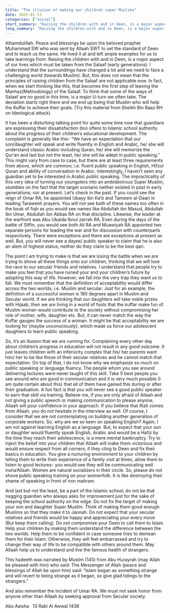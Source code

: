 ```yaml
---
title: "The illusion of making our children super Muslims"
date: 2025-01-13
categories: ["social"]
short_summary: "Raising the children with and in Deen, is a major aspect of our lives"
long_summary: "Raising the children with and in Deen, is a major aspect of our lives which must be taken from the Salaaf (early generations). I understand that the surroundings have changed a lot and we need to face a challenging world (towards Muslim)."
---
```


Alhamdulillah. Peace and blessings be upon the beloved prophet Muhammad SW who was sent by Allaah SWT to set the standard of Deen and to teach us the same. He lived it at and left ample examples for us to take learnings from. Raising the children with and in Deen, is a major aspect of our lives which must be taken from the Salaaf (early generations). I understand that the surroundings have changed a lot and we need to face a challenging world (towards Muslim). But, this does not mean that the principles of raising children from the Salaaf are not applicable now. In fact, when we start thinking like this, that becomes the first step of leaving the Manhaz(Methodology) of the Salaaf. To think that some of the ways of Salaaf are no good in this time, is a major U-turn we often take. The deviation starts right there and we end up being that Muslim who will help the Kuffar to achieve their goals. (Try this material from Sheikh Bin Baaz RH on Ideological attack)

It has been a disturbing talking point for quite some time now that guardians are expressing their dissatisfaction (too often) to Islamic school authority about the progress of their children’s educational development. The complaint is generally like this- “We have an expectation that our son/daughter will speak and write fluently in English and Arabic, he/ she will understand classic Arabic including Quran, he/ she will memorize the Qur’an and last but not the least, he/ she will be adept in public speaking.” This might vary from case to case, but there are at least three requirements from above, which are common; i.e. fluent public speaking in English, Hifzul Quran and ability of conversation in Arabic. Interestingly, I haven’t seen any guardian yet to be interested in Arabic public speaking. The impracticality of this very idea of turning our youngsters into an ambidextrous Super Muslim, stumbles on the fact that the target scenario neither existed in past in early generations; nor at present. Let’s check in the past. If you could see the reign of Omar RA, he appointed Ubayy ibn Ka’b and Tameem al-Daari in leading Taraweeh prayers. You will not see both of these names too often in the book of fiqh as you would see names like Abdullah ibn Masud, Abdullah ibn Umar, Abdullah ibn Abbas RA on that discipline. Likewise, the leader at the warfront was Abu Ubaida Ibnul zarrah RA. Even during the days of the battle of Siffin, you would see both Ali RA and Muawiyah RA appointed two separate persons for leading the war and for discussion with counterparts respectively. There were exceptions and there are exceptions at present as well. But, you will never see a dayee/ public speaker to claim that he is also an alem of highest status; neither do they claim to be the best qari.

The point I am trying to make is that we are losing the battle when we are trying to shove all these things onto our children, thinking that we will lose the race to our secular friends and relatives. I understand that people try to make you feel that you have ruined your and your children’s future by adopting this way of life. However, we fall into the very trap they want us to fall. We must remember that the definition of acceptability would differ across the two worlds; i.e. Muslim and secular. Just for an example, the definition of a successful woman is 180 degrees apart in Muslim and Secular world. If we are thinking that our daughters will take noble prizes with Hijaab, then we are living in a world of fools that the kuffar make fun of. Muslim woman would contribute to the society without compromising her role of mother, wife, daughter etc. But, it can never match the way the Kuffar gauges the success of a woman. It might be that acceptability we are looking for (maybe unconsciously), which made us force our adolescent daughters to learn public speaking.

So, it’s an illusion that we are running for. Complaining every other day about children’s progress in education will not result in any good outcome. It just leaves children with an inferiority complex that his/ her parents want him/ her to be like those of their secular relatives and he cannot match that expectation.  On top of that, I do not know why we emphasize so much on public speaking or language fluency.  The people whom you see around delivering lectures were never taught of this skill.  Take 5 best people you see around who are good in communication and it is very much possible (I am quite certain about this) that all of them have gained this during or after their graduation. A fun fact is that you will never see a good public speaker to earn that skill via training. Believe me, if you are only afraid of Allaah and not giving a public speech or making communication to please anyone, Allaah will pour confidence in your approach. If you believe that Rizk comes from Allaah, you do not hesitate in the interview as well. Of course, I consider that we are not contemplating on building another generation of corporate workers. So, why are we so keen on speaking English? Again, I am not against learning English as a language. But, to expect that your son or daughter would fluently speak English, Arabic and would be a Hafiz by the time they reach their adolescence, is a mere mental bankruptcy. Try to inject the belief into your children that Allaah will make them victorious and would ensure respect from all corners; if they cling to Deen and fix their basics in education.  You give a nurturing environment to your children by telling them to write their experience of a family visit at times, allow them to listen to good lectures- you would see they will be communicating well insha’Allaah. Women are natural socializers in their circle. So, please do not shove public speaking training on your womenfolk. It is like destroying their shame of speaking in front of non mahram.

And last but not the least, be a part of the Islamic school; do not be that nagging guardian who always asks for improvement just for the sake of keeping the school authority on the edge. Do not fix the target of making your son and daughter Super Muslim. Think of making them good enough Muslims so that they make it to Jannah. Do not expect that your secular relatives and friends would be happy and appreciating your every move (But keep them calling). Do not compromise your Deen to call them to Islam. Help your children by making them understand the difference between the two worlds. Help them to be confident in case someone tries to demean them for their Islam. Otherwise, they will feel embarrassed and try to change their way of life to be compatible with others around them. May Allaah help us to understand and live the famous hadith of strangers.

This hadeeth was narrated by Muslim (145) from Abu Hurayrah (may Allah be pleased with him) who said: The Messenger of Allah (peace and blessings of Allah be upon him) said: “Islam began as something strange and will revert to being strange as it began, so give glad tidings to the strangers.”

And also remember the incident of Umar RA. We must not seek honor from anyone other than Allaah by seeking approval from Secular society.

Abu Aaisha &nbsp;
13 Rabi Al Awwal 1438

